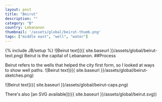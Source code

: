 ```yaml
---
layout: post
title: "Beirut"
description: ""
category: "B"
country: Lebananon
thumbnail: '/assets/global/beirut-thumb.png'
tags: ["middle east", "well", "water"]
---
```

{% include JB/setup %}
![Beirut text]({{ site.baseurl }}/assets/global/beirut-text.png)
Beirut is the capital of Lebananon.
##Process

Beirut refers to the wells that helped the city first form, so I looked at ways to show well paths. 
![Beirut text]({{ site.baseurl }}/assets/global/beirut-sketches.png)

![Beirut text]({{ site.baseurl }}/assets/global/beirut-caps.png)

There's also [an SVG available](({{ site.baseurl }}/assets/global/beirut.svg))
